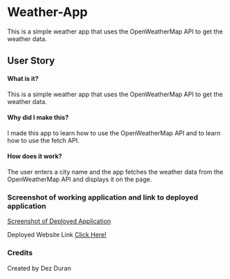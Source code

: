 # Weather-App
This is a simple weather app that uses the OpenWeatherMap API to get the weather data. 

## User Story

#### What is it?
This is a simple weather app that uses the OpenWeatherMap API to get the weather data.
#### Why did I make this?
I made this app to learn how to use the OpenWeatherMap API and to learn how to use the fetch API.

#### How does it work?
The user enters a city name and the app fetches the weather data from the OpenWeatherMap API and displays it on the page.

### Screenshot of working application and link to deployed application
[Screenshot of Deployed Application](/)

Deployed Website Link [Click Here!](https://bangalorehtml.github.io/Password-Generator/)

### Credits
Created by Dez Duran